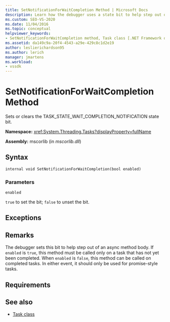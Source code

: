 ```yaml
---
title: SetNotificationForWaitCompletion Method | Microsoft Docs
description: Learn how the debugger uses a state bit to help step out of an async method body for promise-style tasks.
ms.custom: SEO-VS-2020
ms.date: 11/04/2016
ms.topic: conceptual
helpviewer_keywords:
- SetNotificationForWaitCompletion method, Task class [.NET Framework debug engines]
ms.assetid: da149c9a-20f4-4543-a29e-429c8c1d2e19
author: leslierichardson95
ms.author: lerich
manager: jmartens
ms.workload:
- vssdk
---
```

# SetNotificationForWaitCompletion Method
Sets or clears the TASK_STATE_WAIT_COMPLETION_NOTIFICATION state bit.

 **Namespace:** <xref:System.Threading.Tasks?displayProperty=fullName>

 **Assembly:** mscorlib (in *mscorlib.dll*)

## Syntax

```vb
internal void SetNotificationForWaitCompletion(bool enabled)
```

### Parameters
 `enabled`

 `true` to set the bit; `false` to unset the bit.

## Exceptions

## Remarks
 The debugger sets this bit to help step out of an async method body. If `enabled` is `true`, this method must be called only on a task that has not yet been completed. When `enabled` is `false`, this method can be called on completed tasks. In either event, it should only be used for promise-style tasks.

## Requirements

## See also
- [Task class](../../extensibility/debugger/task-class-internal-members.md)
